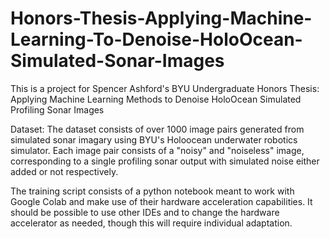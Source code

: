 # Honors-Thesis-Applying-Machine-Learning-To-Denoise-HoloOcean-Simulated-Sonar-Images
This is a project for Spencer Ashford's BYU Undergraduate Honors Thesis: Applying Machine Learning Methods to Denoise HoloOcean Simulated Profiling Sonar Images

Dataset:
The dataset consists of over 1000 image pairs generated from simulated sonar imagary using BYU's Holoocean underwater robotics simulator.  Each image pair consists of a "noisy" and "noiseless" image, corresponding to a single profiling sonar output with simulated noise either added or not respectively.

The training script consists of a python notebook meant to work with Google Colab and make use of their hardware acceleration capabilities.  It should be possible to use other IDEs and to change the hardware accelerator as needed, though this will require individual adaptation.

